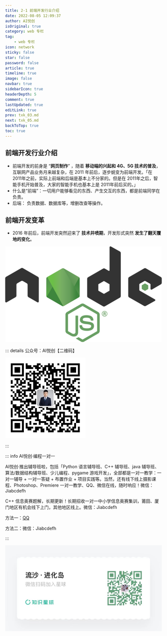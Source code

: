 ```yaml
---
title: 2-1 前端开发行业介绍  
date: 2022-08-05 12:09:37
author: AI悦创
isOriginal: true
category: web 专栏
tag:
    - web 专栏
icon: network
sticky: false
star: false
password: false
article: true
timeline: true
image: false
navbar: true
sidebarIcon: true
headerDepth: 5
comment: true
lastUpdated: true
editLink: true
prev: txk_03.md
next: txk_05.md
backToTop: true
toc: true
---
```


## 前端开发行业介绍 

- 前端开发的前身是 “**网页制作**” ，随着 **移动端的兴起和 4G、5G 技术的普及**，互联网产品业务月来越复杂，在 2011 年前后，逐步蜕变为前端开发。「在 2011年之前，实际上前端和后端是基本上不分家的。但是在 2011年之后，智能手机开始普及，大家的智能手机也基本上是 2011年前后买的。」
- 什么是“前端”：一切用户能够看见的东西、产生交互的东西，都是前端同学在负责。
- 后端： 负责数据、数据库等，增删改查等操作。

## 前端开发变革

- 2016 年前后，前端开发突然迎来了 **技术井喷期**，开发形式突然 **发生了翻天覆地的变化**。

<img src="./txk_04.assets/1200px-Node.js_logo.svg.png" alt="Node.js - Wikipedia" style="zoom:50%;" />













::: details 公众号：AI悦创【二维码】

![](/gzh.jpg)

:::

::: info AI悦创·编程一对一

AI悦创·推出辅导班啦，包括「Python 语言辅导班、C++ 辅导班、java 辅导班、算法/数据结构辅导班、少儿编程、pygame 游戏开发」，全部都是一对一教学：一对一辅导 + 一对一答疑 + 布置作业 + 项目实践等。当然，还有线下线上摄影课程、Photoshop、Premiere 一对一教学、QQ、微信在线，随时响应！微信：Jiabcdefh

C++ 信息奥赛题解，长期更新！长期招收一对一中小学信息奥赛集训，莆田、厦门地区有机会线下上门，其他地区线上。微信：Jiabcdefh

方法一：[QQ](http://wpa.qq.com/msgrd?v=3&uin=1432803776&site=qq&menu=yes)

方法二：微信：Jiabcdefh

:::

![](/zsxq.jpg)









